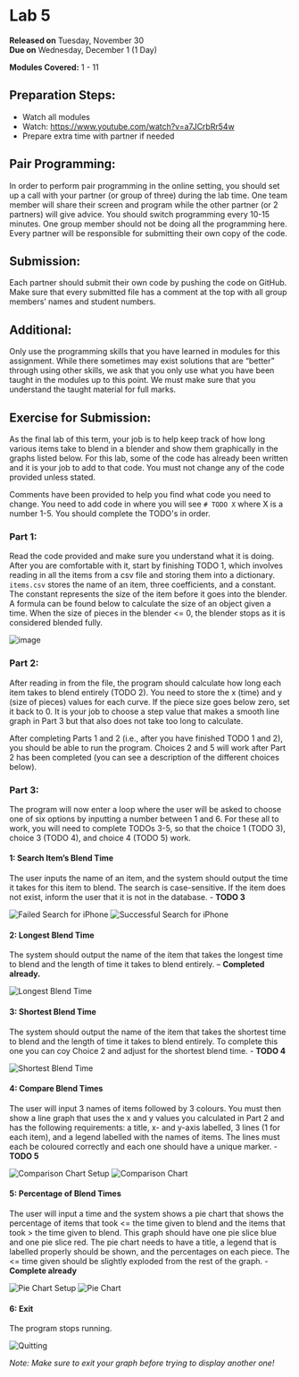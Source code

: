 # Lab 5

**Released on** Tuesday, November 30    
**Due on** Wednesday, December 1 (1 Day)   

**Modules Covered:** 1 - 11  

## Preparation Steps:

-	Watch all modules
-	Watch: https://www.youtube.com/watch?v=a7JCrbRr54w
-	Prepare extra time with partner if needed

## Pair Programming:

In order to perform pair programming in the online setting, you should set up a call with your partner (or group of three) during the lab time. One team member will share their screen and program while the other partner (or 2 partners) will give advice. You should switch programming every 10-15 minutes. One group member should not be doing all the programming here. Every partner will be responsible for submitting their own copy of the code.

## Submission: 

Each partner should submit their own code by pushing the code on GitHub. Make sure that every submitted file has a comment at the top with all group members’ names and student numbers. 

## Additional: 

Only use the programming skills that you have learned in modules for this assignment. While there sometimes may exist solutions that are “better” through using other skills, we ask that you only use what you have been taught in the modules up to this point. We must make sure that you understand the taught material for full marks. 
 
## Exercise for Submission:

As the final lab of this term, your job is to help keep track of how long various items take to blend in a blender and show them graphically in the graphs listed below. For this lab, some of the code has already been written and it is your job to add to that code. You must not change any of the code provided unless stated. 

Comments have been provided to help you find what code you need to change. You need to add code in where you will see ```# TODO X``` where X is a number 1-5. You should complete the TODO's in order.

### Part 1:

Read the code provided and make sure you understand what it is doing. After you are comfortable with it, start by finishing TODO 1, which involves reading in all the items from a csv file and storing them into a dictionary. ```items.csv``` stores the name of an item, three coefficients, and a constant. The constant represents the size of the item before it goes into the blender. A formula can be found below to calculate the size of an object given a time. When the size of pieces in the blender <= 0, the blender stops as it is considered blended fully.
 
![image](https://user-images.githubusercontent.com/77299347/122938062-d46dbe00-d348-11eb-99b1-adb777552eff.png)

### Part 2:

After reading in from the file, the program should calculate how long each item takes to blend entirely (TODO 2). You need to store the x (time) and y (size of pieces) values for each curve. If the piece size goes below zero, set it back to 0. It is your job to choose a step value that makes a smooth line graph in Part 3 but that also does not take too long to calculate.

After completing Parts 1 and 2 (i.e., after you have finished TODO 1 and 2), you should be able to run the program. Choices 2 and 5 will work after Part 2 has been completed (you can see a description of the different choices below).

### Part 3:

The program will now enter a loop where the user will be asked to choose one of six options by inputting a number between 1 and 6. For these all to work, you will need to complete TODOs 3-5, so that the choice 1 (TODO 3), choice 3 (TODO 4), and choice 4 (TODO 5) work.  

#### 1: Search Item’s Blend Time

The user inputs the name of an item, and the system should output the time it takes for this item to blend. The search is case-sensitive. If the item does not exist, inform the user that it is not in the database. - **TODO 3**

![Failed Search for iPhone](https://user-images.githubusercontent.com/1709150/143963454-3e97aa86-4271-4c6e-adca-98c6f750c779.png)
![Successful Search for iPhone](https://user-images.githubusercontent.com/1709150/143963513-a8199775-2386-4080-a58a-d8303936dc44.png)


#### 2: Longest Blend Time

The system should output the name of the item that takes the longest time to blend and the length of time it takes to blend entirely. – **Completed already.**

![Longest Blend Time](https://user-images.githubusercontent.com/1709150/143963688-b28aa4af-5b78-4612-9f95-1fa746936474.png)


#### 3: Shortest Blend Time

The system should output the name of the item that takes the shortest time to blend and the length of time it takes to blend entirely. To complete this one you can coy Choice 2 and adjust for the shortest blend time. - **TODO 4**

![Shortest Blend Time](https://user-images.githubusercontent.com/1709150/143963743-af104973-177e-4c3a-bd52-80236602f5a9.png)

#### 4: Compare Blend Times

The user will input 3 names of items followed by 3 colours. You must then show a line graph that uses the x and y values you calculated in Part 2 and has the following requirements: a title, x- and y-axis labelled, 3 lines (1 for each item), and a legend labelled with the names of items. The lines must each be coloured correctly and each one should have a unique marker.  - **TODO 5**

![Comparison Chart Setup](https://user-images.githubusercontent.com/1709150/143964551-b5deedfd-63b2-4d7b-9fe3-52ef5b27cd79.png)
![Comparison Chart](https://user-images.githubusercontent.com/1709150/143964510-13ef802b-7141-46c6-85b3-d348fc51cbe8.png)

#### 5: Percentage of Blend Times

The user will input a time and the system shows a pie chart that shows the percentage of items that took <= the time given to blend and the items that took > the time given to blend. This graph should have one pie slice blue and one pie slice red. The pie chart needs to have a title, a legend that is labelled properly should be shown, and the percentages on each piece. The <= time given should be slightly exploded from the rest of the graph. - **Complete already**

![Pie Chart Setup](https://user-images.githubusercontent.com/1709150/143964318-2064529a-afc0-4153-99bd-a428a906e71b.png)
![Pie Chart](https://user-images.githubusercontent.com/1709150/143964247-f57f26a9-d85b-4269-82a2-0304e5a1d5ca.png)

#### 6: Exit

The program stops running.

![Quitting](https://user-images.githubusercontent.com/1709150/143964638-a49d03ed-4b43-4af0-93c3-0e525122b8b3.png)
 
_Note: Make sure to exit your graph before trying to display another one!_
